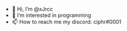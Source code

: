 - 👋 Hi, I’m @xJrcc
- 👀 I’m interested in programming
- 📫 How to reach me my discord: ciphr#0001

<!---
xJrcc/xJrcc is a ✨ special ✨ repository because its `README.md` (this file) appears on your GitHub profile.
You can click the Preview link to take a look at your changes.
--->
